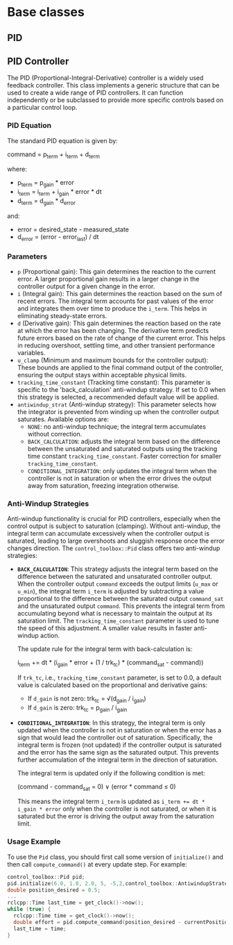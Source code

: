 # Base classes


## PID


## PID Controller

The PID (Proportional-Integral-Derivative) controller is a widely used feedback controller. This class implements a generic structure that can be used to create a wide range of PID controllers. It can function independently or be subclassed to provide more specific controls based on a particular control loop.

### PID Equation

The standard PID equation is given by:

command = p<sub>term</sub> + i<sub>term</sub> + d<sub>term</sub>

where:
* p<sub>term</sub> = p<sub>gain</sub> * error
* i<sub>term</sub> = i<sub>term</sub> + i<sub>gain</sub> * error * dt
* d<sub>term</sub> = d<sub>gain</sub> * d<sub>error</sub>

and:
* error = desired_state - measured_state
* d<sub>error</sub> = (error - error<sub>last</sub>) / dt

### Parameters

*   `p` (Proportional gain): This gain determines the reaction to the current error. A larger proportional gain results in a larger change in the controller output for a given change in the error.
*   `i` (Integral gain): This gain determines the reaction based on the sum of recent errors. The integral term accounts for past values of the error and integrates them over time to produce the `i_term`. This helps in eliminating steady-state errors.
*   `d` (Derivative gain): This gain determines the reaction based on the rate at which the error has been changing. The derivative term predicts future errors based on the rate of change of the current error. This helps in reducing overshoot, settling time, and other transient performance variables.
*   `u_clamp` (Minimum and maximum bounds for the controller output): These bounds are applied to the final command output of the controller, ensuring the output stays within acceptable physical limits.
*   `tracking_time_constant` (Tracking time constant): This parameter is specific to the 'back_calculation' anti-windup strategy. If set to 0.0 when this strategy is selected, a recommended default value will be applied.
*   `antiwindup_strat` (Anti-windup strategy): This parameter selects how the integrator is prevented from winding up when the controller output saturates. Available options are:
    *   `NONE`: no anti-windup technique; the integral term accumulates without correction.
    *   `BACK_CALCULATION`: adjusts the integral term based on the difference between the unsaturated and saturated outputs using the tracking time constant `tracking_time_constant`. Faster correction for smaller `tracking_time_constant`.
    *   `CONDITIONAL_INTEGRATION`: only updates the integral term when the controller is not in saturation or when the error drives the output away from saturation, freezing integration otherwise.

### Anti-Windup Strategies

Anti-windup functionality is crucial for PID controllers, especially when the control output is subject to saturation (clamping). Without anti-windup, the integral term can accumulate excessively when the controller output is saturated, leading to large overshoots and sluggish response once the error changes direction. The `control_toolbox::Pid` class offers two anti-windup strategies:

*   **`BACK_CALCULATION`**: This strategy adjusts the integral term based on the difference between the saturated and unsaturated controller output. When the controller output `command` exceeds the output limits (`u_max` or `u_min`), the integral term `i_term` is adjusted by subtracting a value proportional to the difference between the saturated output `command_sat` and the unsaturated output `command`. This prevents the integral term from accumulating beyond what is necessary to maintain the output at its saturation limit. The `tracking_time_constant` parameter is used to tune the speed of this adjustment. A smaller value results in faster anti-windup action.

    The update rule for the integral term with back-calculation is:

    i<sub>term</sub> += dt * (i<sub>gain</sub> * error + (1 / trk<sub>tc</sub>) * (command<sub>sat</sub> - command))

    If `trk_tc`, i.e., `tracking_time_constant` parameter, is set to 0.0, a default value is calculated based on the proportional and derivative gains:
    *   If `d_gain` is not zero: trk<sub>tc</sub> = &radic;(d<sub>gain</sub> / i<sub>gain</sub>)
    *   If `d_gain` is zero: trk<sub>tc</sub> = p<sub>gain</sub> / i<sub>gain</sub>

*   **`CONDITIONAL_INTEGRATION`**: In this strategy, the integral term is only updated when the controller is not in saturation or when the error has a sign that would lead the controller out of saturation. Specifically, the integral term is frozen (not updated) if the controller output is saturated and the error has the same sign as the saturated output. This prevents further accumulation of the integral term in the direction of saturation.

    The integral term is updated only if the following condition is met:

    (command - command<sub>sat</sub> = 0) &or; (error * command &le; 0)

    This means the integral term `i_term` is updated as `i_term += dt * i_gain * error` only when the controller is not saturated, or when it is saturated but the error is driving the output away from the saturation limit.

### Usage Example

To use the `Pid` class, you should first call some version of `initialize()` and then call `compute_command()` at every update step. For example:

```cpp
control_toolbox::Pid pid;
pid.initialize(6.0, 1.0, 2.0, 5, -5,2,control_toolbox::AntiwindupStrategy::BACK_CALCULATION);
double position_desired = 0.5;
...
rclcpp::Time last_time = get_clock()->now();
while (true) {
  rclcpp::Time time = get_clock()->now();
  double effort = pid.compute_command(position_desired - currentPosition(), time - last_time);
  last_time = time;
}
```
